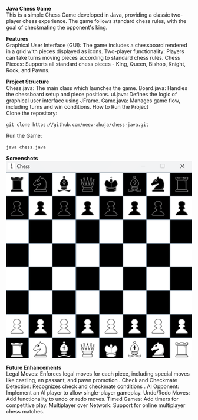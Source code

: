 **Java Chess Game**<br>
This is a simple Chess Game developed in Java, providing a classic two-player chess experience. The game follows standard chess rules, with the goal of checkmating the opponent's king.

**Features**<br>
Graphical User Interface (GUI): The game includes a chessboard rendered in a grid with pieces displayed as icons.
Two-player functionality: Players can take turns moving pieces according to standard chess rules.
Chess Pieces: Supports all standard chess pieces - King, Queen, Bishop, Knight, Rook, and Pawns.

**Project Structure**<br>
Chess.java: The main class which launches the game.
Board.java: Handles the chessboard setup and piece positions.
ui.java: Defines the logic of graphical user interface using JFrame.
Game.java: Manages game flow, including turns and win conditions.
How to Run the Project<br>
Clone the repository:<br>
```console
git clone https://github.com/neev-ahuja/chess-java.git
```

Run the Game:
```console
java chess.java
```
**Screenshots**<br>
![alt text](./game_screenshot.png)

**Future Enhancements**<br>
Legal Moves: Enforces legal moves for each piece, including special moves like castling, en passant, and pawn promotion .
Check and Checkmate Detection: Recognizes check and checkmate conditions .
AI Opponent: Implement an AI player to allow single-player gameplay.
Undo/Redo Moves: Add functionality to undo or redo moves.
Timed Games: Add timers for competitive play.
Multiplayer over Network: Support for online multiplayer chess matches.
